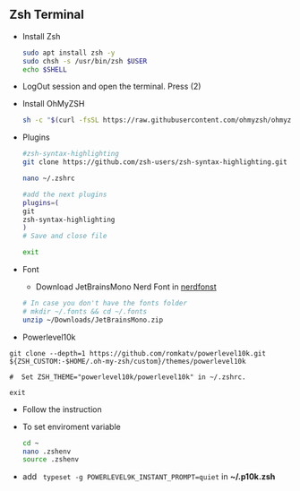 ## Zsh Terminal

- Install Zsh
    ```sh
    sudo apt install zsh -y
    sudo chsh -s /usr/bin/zsh $USER
    echo $SHELL
    ```

- LogOut session and open the terminal. Press (2)

- Install OhMyZSH
    ```sh
    sh -c "$(curl -fsSL https://raw.githubusercontent.com/ohmyzsh/ohmyzsh/master/tools/install.sh)"
    ```

- Plugins
    ```sh
    #zsh-syntax-highlighting
    git clone https://github.com/zsh-users/zsh-syntax-highlighting.git ${ZSH_CUSTOM:-~/.oh-my-zsh/custom}/plugins/zsh-syntax-highlighting

    nano ~/.zshrc

    #add the next plugins
    plugins=(
    git
    zsh-syntax-highlighting
    ) 
    # Save and close file

    exit
    ```

- Font
    - Download JetBrainsMono Nerd Font in [nerdfonst](https://www.nerdfonts.com/font-downloads)

    ```sh
    # In case you don't have the fonts folder
    # mkdir ~/.fonts && cd ~/.fonts
    unzip ~/Downloads/JetBrainsMono.zip
    ```

- Powerlevel10k
```
git clone --depth=1 https://github.com/romkatv/powerlevel10k.git ${ZSH_CUSTOM:-$HOME/.oh-my-zsh/custom}/themes/powerlevel10k

#  Set ZSH_THEME="powerlevel10k/powerlevel10k" in ~/.zshrc.

exit
```

- Follow the instruction

- To set enviroment variable

    ```sh
    cd ~
    nano .zshenv
    source .zshenv
    ```

- add ``` typeset -g POWERLEVEL9K_INSTANT_PROMPT=quiet``` in __~/.p10k.zsh__
